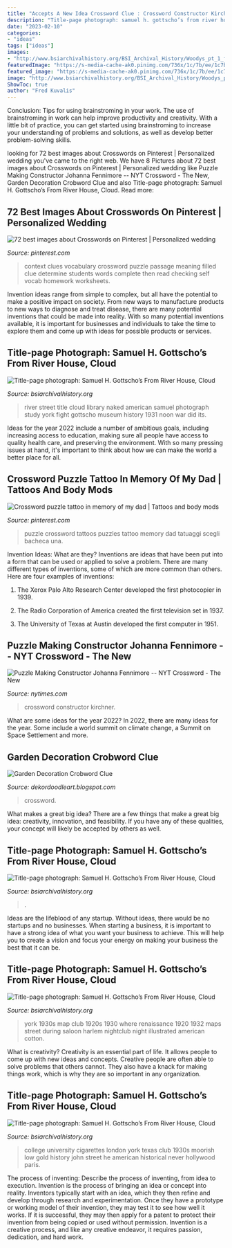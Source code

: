 ```yaml
---
title: "Accepts A New Idea Crossword Clue : Crossword Constructor Kirchner"
description: "Title-page photograph: samuel h. gottscho’s from river house, cloud"
date: "2023-02-10"
categories:
- "ideas"
tags: ["ideas"]
images:
- "http://www.bsiarchivalhistory.org/BSI_Archival_History/Woodys_pt_1_files/droppedImage.png"
featuredImage: "https://s-media-cache-ak0.pinimg.com/736x/1c/7b/ee/1c7bee9e5a196d07d2ea771758b000df.jpg"
featured_image: "https://s-media-cache-ak0.pinimg.com/736x/1c/7b/ee/1c7bee9e5a196d07d2ea771758b000df.jpg"
image: "http://www.bsiarchivalhistory.org/BSI_Archival_History/Woodys_pt_1_files/droppedImage.png"
ShowToc: true
author: "Fred Kuvalis"
---
```



Conclusion: Tips for using brainstroming in your work.
The use of brainstroming in work can help improve productivity and creativity. With a little bit of practice, you can get started using brainstroming to increase your understanding of problems and solutions, as well as develop better problem-solving skills.

	

		
looking for 72 best images about Crosswords on Pinterest | Personalized wedding you've came to the right web. We have 8 Pictures about 72 best images about Crosswords on Pinterest | Personalized wedding like Puzzle Making Constructor Johanna Fennimore -- NYT Crossword - The New, Garden Decoration Crobword Clue and also Title-page photograph: Samuel H. Gottscho’s From River House, Cloud. Read more:
		
    
## 72 Best Images About Crosswords On Pinterest | Personalized Wedding

<img loading=lazy src="https://s-media-cache-ak0.pinimg.com/736x/1c/7b/ee/1c7bee9e5a196d07d2ea771758b000df.jpg" onerror="this.onerror=null;this.src='https://tse2.mm.bing.net/th?id=OIP.VT5qEn_g5EfgqRx_jDTcGgHaJl&amp;pid=15.1';" alt="72 best images about Crosswords on Pinterest | Personalized wedding">

_Source: pinterest.com_

>context clues vocabulary crossword puzzle passage meaning filled clue determine students words complete then read checking self vocab homework worksheets. 

	

Invention ideas range from simple to complex, but all have the potential to make a positive impact on society. From new ways to manufacture products to new ways to diagnose and treat disease, there are many potential inventions that could be made into reality. With so many potential inventions available, it is important for businesses and individuals to take the time to explore them and come up with ideas for possible products or services.

    
## Title-page Photograph: Samuel H. Gottscho’s From River House, Cloud

<img loading=lazy src="http://www.bsiarchivalhistory.org/BSI_Archival_History/Woodys_pt_1_files/droppedImage.png" onerror="this.onerror=null;this.src='https://tse2.mm.bing.net/th?id=OIP.UPWdv9sar2hUuhno3VnPYwHaFC&amp;pid=15.1';" alt="Title-page photograph: Samuel H. Gottscho’s From River House, Cloud">

_Source: bsiarchivalhistory.org_

>river street title cloud library naked american samuel photograph study york fight gottscho museum history 1931 noon war did its. 

	

Ideas for the year 2022 include a number of ambitious goals, including increasing access to education, making sure all people have access to quality health care, and preserving the environment. With so many pressing issues at hand, it's important to think about how we can make the world a better place for all.

    
## Crossword Puzzle Tattoo In Memory Of My Dad | Tattoos And Body Mods

<img loading=lazy src="https://s-media-cache-ak0.pinimg.com/originals/b7/12/c3/b712c33c0aa42805cc686ea320deb942.jpg" onerror="this.onerror=null;this.src='https://tse4.mm.bing.net/th?id=OIP.IKW_jlgfBdk4MHIXSB2Y_QHaJ4&amp;pid=15.1';" alt="Crossword puzzle tattoo in memory of my dad | Tattoos and body mods">

_Source: pinterest.com_

>puzzle crossword tattoos puzzles tattoo memory dad tatuaggi scegli bacheca una. 

	

Invention Ideas: What are they?
Inventions are ideas that have been put into a form that can be used or applied to solve a problem. There are many different types of inventions, some of which are more common than others. Here are four examples of inventions:
1. The Xerox Palo Alto Research Center developed the first photocopier in 1939.

2. The Radio Corporation of America created the first television set in 1937.

3. The University of Texas at Austin developed the first computer in 1951.


    
## Puzzle Making Constructor Johanna Fennimore -- NYT Crossword - The New

<img loading=lazy src="https://static01.nyt.com/images/2021/07/14/crosswords/14wordplay-constructor-art-fenimore2/14wordplay-constructor-art-fenimore2-jumbo.jpg?quality=90&amp;auto=webp" onerror="this.onerror=null;this.src='https://tse1.mm.bing.net/th?id=OIP.ZOOG0A-hexmCL1QE6KXdGAHaE8&amp;pid=15.1';" alt="Puzzle Making Constructor Johanna Fennimore -- NYT Crossword - The New">

_Source: nytimes.com_

>crossword constructor kirchner. 

	

What are some ideas for the year 2022?
In 2022, there are many ideas for the year. Some include a world summit on climate change, a Summit on Space Settlement and more.

    
## Garden Decoration Crobword Clue

<img loading=lazy src="https://images.currentcatalog.com/catalog/product/98207/98207_02.jpg" onerror="this.onerror=null;this.src='https://tse3.mm.bing.net/th?id=OIP.3YOSRbxxIhaRis_BuOAlIQHaHa&amp;pid=15.1';" alt="Garden Decoration Crobword Clue">

_Source: dekordoodleart.blogspot.com_

>crossword. 

	

What makes a great big idea?
There are a few things that make a great big idea: creativity, innovation, and feasibility. If you have any of these qualities, your concept will likely be accepted by others as well.

    
## Title-page Photograph: Samuel H. Gottscho’s From River House, Cloud

<img loading=lazy src="https://www.bsiarchivalhistory.org/BSI_Archival_History/Woodys_pt_1_files/droppedImage_10.jpg" onerror="this.onerror=null;this.src='https://tse4.mm.bing.net/th?id=OIP.WduZ2pS72jIVhhugMSt8OwHaE5&amp;pid=15.1';" alt="Title-page photograph: Samuel H. Gottscho’s From River House, Cloud">

_Source: bsiarchivalhistory.org_

>. 

	

Ideas are the lifeblood of any startup. Without ideas, there would be no startups and no businesses. When starting a business, it is important to have a strong idea of what you want your business to achieve. This will help you to create a vision and focus your energy on making your business the best that it can be.

    
## Title-page Photograph: Samuel H. Gottscho’s From River House, Cloud

<img loading=lazy src="http://www.bsiarchivalhistory.org/BSI_Archival_History/Woodys_pt_1_files/droppedImage_3.jpg" onerror="this.onerror=null;this.src='https://tse3.mm.bing.net/th?id=OIP.MkFJ9BiD64tmvr8WALk36QHaFF&amp;pid=15.1';" alt="Title-page photograph: Samuel H. Gottscho’s From River House, Cloud">

_Source: bsiarchivalhistory.org_

>york 1930s map club 1920s 1930 where renaissance 1920 1932 maps street during saloon harlem nightclub night illustrated american cotton. 

	

What is creativity?
Creativity is an essential part of life. It allows people to come up with new ideas and concepts. Creative people are often able to solve problems that others cannot. They also have a knack for making things work, which is why they are so important in any organization.

    
## Title-page Photograph: Samuel H. Gottscho’s From River House, Cloud

<img loading=lazy src="https://www.bsiarchivalhistory.org/BSI_Archival_History/Woodys_pt_1_files/droppedImage_12.jpg" onerror="this.onerror=null;this.src='https://tse1.mm.bing.net/th?id=OIP.HoMOct54mwWN36Xm8IcjtAHaE-&amp;pid=15.1';" alt="Title-page photograph: Samuel H. Gottscho’s From River House, Cloud">

_Source: bsiarchivalhistory.org_

>college university cigarettes london york texas club 1930s moorish low gold history john street he american historical never hollywood paris. 

	

The process of inventing: Describe the process of inventing, from idea to execution.
Invention is the process of bringing an idea or concept into reality. Inventors typically start with an idea, which they then refine and develop through research and experimentation. Once they have a prototype or working model of their invention, they may test it to see how well it works. If it is successful, they may then apply for a patent to protect their invention from being copied or used without permission. Invention is a creative process, and like any creative endeavor, it requires passion, dedication, and hard work.

